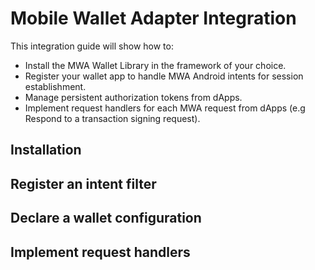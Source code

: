 # Mobile Wallet Adapter Integration

This integration guide will show how to:
- Install the MWA Wallet Library in the framework of your choice.
- Register your wallet app to handle MWA Android intents for session establishment.
- Manage persistent authorization tokens from dApps. 
- Implement request handlers for each MWA request from dApps (e.g Respond to a transaction signing request).

## Installation

## Register an intent filter

## Declare a wallet configuration

## Implement request handlers

